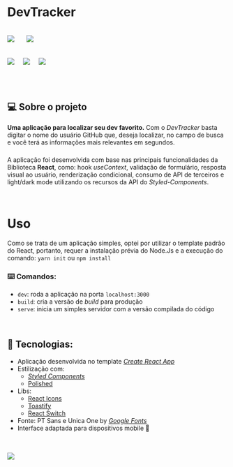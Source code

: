 # DevTracker
<br/>

<div>
<img src="https://img.shields.io/github/license/ManuCoutinho/manucoutinho.github.io.svg"style="margin-right: 24px"/>
<img src="https://img.shields.io/website-up-down-green-red/http/monip.org.svg"/>
</div>

<br/>
<div style="margin: 16px 0px"> 
<img src="https://img.shields.io/badge/HTML5-E34F26?style=for-the-badge&logo=html5&logoColor=white" style="margin-right: 16px"/> 
<img src="https://img.shields.io/badge/styled--components-DB7093?style=for-the-badge&logo=styled-components&logoColor=white" style="margin-right: 16px"/> 
<img src="https://img.shields.io/badge/React-20232A?style=for-the-badge&logo=react&logoColor=61DAFB" style="margin-right: 16px"/>
</div>
<br/>
<br/>

## 💻 Sobre o projeto


__Uma aplicação para localizar seu dev favorito.__ Com o _DevTracker_ basta digitar o nome do usuário GitHub que, deseja localizar, no campo de busca e você terá as informações mais relevantes em segundos.
###
A aplicação foi desenvolvida com base nas principais funcionalidades da Biblioteca __React__, como: hook _useContext_, validação de formulário, resposta visual ao usuário, renderização condicional, consumo de API de terceiros e light/dark mode utilizando os recursos da API do _Styled-Components_.

<br/>

# Uso
Como se trata de um aplicação simples, optei por utilizar o template padrão do React, portanto, requer a instalação prévia do Node.Js e a execução do comando:
`yarn init` ou `npm install`

### ⌨️ Comandos:

* `dev`: roda a aplicação na porta `localhost:3000`
* `build`: cria a versão de _build_ para produção
* `serve`: inicia um simples servidor com a versão compilada do código

<br/>

## 🔨 Tecnologias:

* Aplicação desenvolvida no template [_Create React App_](https://create-react-app.dev/)
* Estilização com:
  * [_Styled Components_](https://styled-components.com/)
  * [Polished](https://polished.js.org/)
* Libs:
   * [React Icons](https://react-icons.github.io/react-icons/)
   * [Toastify](https://fkhadra.github.io/react-toastify/introduction)
   * [React Switch ](https://www.npmjs.com/package/react-switch)
* Fonte: PT Sans e Unica One by [_Google Fonts_](https://fonts.google.com/)
* Interface adaptada para dispositivos mobile 📱


<br/>
<br/>
<div>
<img src="http://ForTheBadge.com/images/badges/built-with-love.svg"/>
</div>

